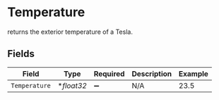 # Temperature

returns the exterior temperature of a Tesla.


## Fields

| Field              | Type               | Required           | Description        | Example            |
| ------------------ | ------------------ | ------------------ | ------------------ | ------------------ |
| `Temperature`      | **float32*         | :heavy_minus_sign: | N/A                | 23.5               |